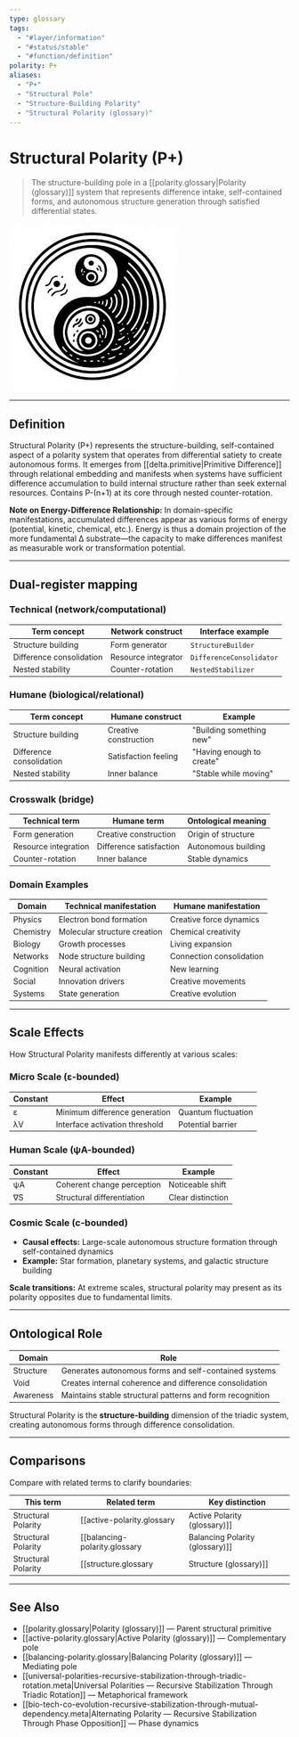 ```yaml
---
type: glossary
tags:
  - "#layer/information"
  - "#status/stable"
  - "#function/definition"
polarity: P+
aliases:
  - "P+"
  - "Structural Pole"
  - "Structure-Building Polarity"
  - "Structural Polarity (glossary)"
---
```


# Structural Polarity (P+)

> The structure-building pole in a [[polarity.glossary|Polarity (glossary)]] system that represents difference intake, self-contained forms, and autonomous structure generation through satisfied differential states.

<img src="../../../90-assets/polarity+.png" alt="Structural Polarity (P+): Structure-building and autonomous form generation" width="300"/>

---

## Definition

Structural Polarity (P+) represents the structure-building, self-contained aspect of a polarity system that operates from differential satiety to create autonomous forms. It emerges from [[delta.primitive|Primitive Difference]] through relational embedding and manifests when systems have sufficient difference accumulation to build internal structure rather than seek external resources. Contains P-(n+1) at its core through nested counter-rotation.

**Note on Energy-Difference Relationship:** In domain-specific manifestations, accumulated differences appear as various forms of energy (potential, kinetic, chemical, etc.). Energy is thus a domain projection of the more fundamental ∆ substrate—the capacity to make differences manifest as measurable work or transformation potential.

---

## Dual-register mapping

### Technical (network/computational)

| Term concept | Network construct | Interface example |
|-------------|------------------|-------------------|
| Structure building | Form generator | `StructureBuilder` |
| Difference consolidation | Resource integrator | `DifferenceConsolidator` |
| Nested stability | Counter-rotation | `NestedStabilizer` |

### Humane (biological/relational)

| Term concept | Humane construct | Example |
|-------------|------------------|----------|
| Structure building | Creative construction | "Building something new" |
| Difference consolidation | Satisfaction feeling | "Having enough to create" |
| Nested stability | Inner balance | "Stable while moving" |

### Crosswalk (bridge)

| Technical term | Humane term | Ontological meaning |
|---------------|-------------|-------------------|
| Form generation | Creative construction | Origin of structure |
| Resource integration | Difference satisfaction | Autonomous building |
| Counter-rotation | Inner balance | Stable dynamics |

### Domain Examples

| Domain | Technical manifestation | Humane manifestation |
|--------|------------------------|---------------------|
| Physics | Electron bond formation | Creative force dynamics |
| Chemistry | Molecular structure creation | Chemical creativity |
| Biology | Growth processes | Living expansion |
| Networks | Node structure building | Connection consolidation |
| Cognition | Neural activation | New learning |
| Social | Innovation drivers | Creative movements |
| Systems | State generation | Creative evolution |

---

## Scale Effects

How Structural Polarity manifests differently at various scales:

### Micro Scale (ε-bounded)

| Constant | Effect | Example |
|----------|--------|---------|
| ε | Minimum difference generation | Quantum fluctuation |
| λV | Interface activation threshold | Potential barrier |

### Human Scale (ψA-bounded)

| Constant | Effect | Example |
|----------|--------|---------|
| ψA | Coherent change perception | Noticeable shift |
| ∇S | Structural differentiation | Clear distinction |

### Cosmic Scale (c-bounded)
- **Causal effects:** Large-scale autonomous structure formation through self-contained dynamics
- **Example:** Star formation, planetary systems, and galactic structure building

**Scale transitions:** At extreme scales, structural polarity may present as its polarity opposites due to fundamental limits.

---

## Ontological Role

| Domain | Role |
|--------|------|
| Structure | Generates autonomous forms and self-contained systems |
| Void | Creates internal coherence and difference consolidation |
| Awareness | Maintains stable structural patterns and form recognition |

Structural Polarity is the **structure-building** dimension of the triadic system, creating autonomous forms through difference consolidation.

---

## Comparisons

Compare with related terms to clarify boundaries:

| This term | Related term | Key distinction |
|-----------|-------------|----------------|
| Structural Polarity | [[active-polarity.glossary|Active Polarity (glossary)]] | Structural generates change; Active seeks resources |
| Structural Polarity | [[balancing-polarity.glossary|Balancing Polarity (glossary)]] | Structural creates forms; Balancing mediates |
| Structural Polarity | [[structure.glossary|Structure (glossary)]] | Structural Polarity is dynamic building; Structure is stable form |

---

## See Also

- [[polarity.glossary|Polarity (glossary)]] — Parent structural primitive
- [[active-polarity.glossary|Active Polarity (glossary)]] — Complementary pole
- [[balancing-polarity.glossary|Balancing Polarity (glossary)]] — Mediating pole
- [[universal-polarities-recursive-stabilization-through-triadic-rotation.meta|Universal Polarities — Recursive Stabilization Through Triadic Rotation]] — Metaphorical framework
- [[bio-tech-co-evolution-recursive-stabilization-through-mutual-dependency.meta|Alternating Polarity — Recursive Stabilization Through Phase Opposition]] — Phase dynamics